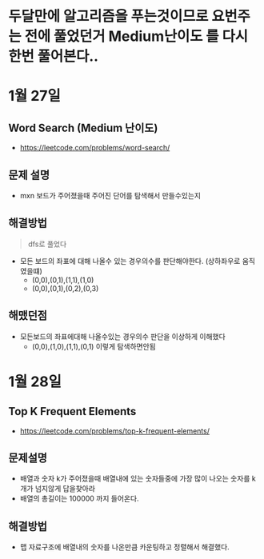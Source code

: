 # 두달만에 알고리즘을 푸는것이므로 요번주는 전에 풀었던거 Medium난이도 를 다시 한번 풀어본다.. 

# 1월 27일 
## Word Search (Medium 난이도)
- https://leetcode.com/problems/word-search/

## 문제 설명
- mxn 보드가 주어졌을때 주어진 단어를 탐색해서 만들수있는지

## 해결방법
> dfs로 풀었다
- 모든 보드의 좌표에 대해 나올수 있는 경우의수를 판단해야한다. (상하좌우로 움직였을떄)
  - (0,0),(0,1),(1,1),(1,0) 
  - (0,0),(0,1),(0,2),(0,3)

## 해맸던점
- 모든보드의 좌표에대해 나올수있는 경우의수 판단을 이상하게 이해했다 
  - (0,0),(1,0),(1,1),(0,1) 이렇게 탐색하면안됨



# 1월 28일
## Top K Frequent Elements
- https://leetcode.com/problems/top-k-frequent-elements/

## 문제설명
- 배열과 숫자 k가 주어졌을때 배열내에 있는 숫자들중에 가장 많이 나오는 숫자를 k개가 넘지않게 답을찾아라
- 배열의 총길이는 100000 까지 들어온다.

## 해결방법
- 맵 자료구조에 배열내의 숫자를 나온만큼 카운팅하고 정렬해서 해결했다. 
